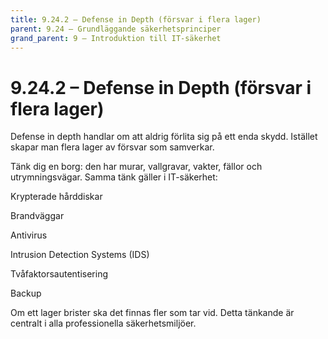 ```yaml
---
title: 9.24.2 – Defense in Depth (försvar i flera lager)
parent: 9.24 – Grundläggande säkerhetsprinciper
grand_parent: 9 – Introduktion till IT-säkerhet
---
```

# 9.24.2 – Defense in Depth (försvar i flera lager)

Defense in depth handlar om att aldrig förlita sig på ett enda skydd. Istället skapar man flera lager av försvar som samverkar.

Tänk dig en borg: den har murar, vallgravar, vakter, fällor och utrymningsvägar. Samma tänk gäller i IT-säkerhet:

Krypterade hårddiskar

Brandväggar

Antivirus

Intrusion Detection Systems (IDS)

Tvåfaktorsautentisering

Backup

Om ett lager brister ska det finnas fler som tar vid. Detta tänkande är centralt i alla professionella säkerhetsmiljöer.

